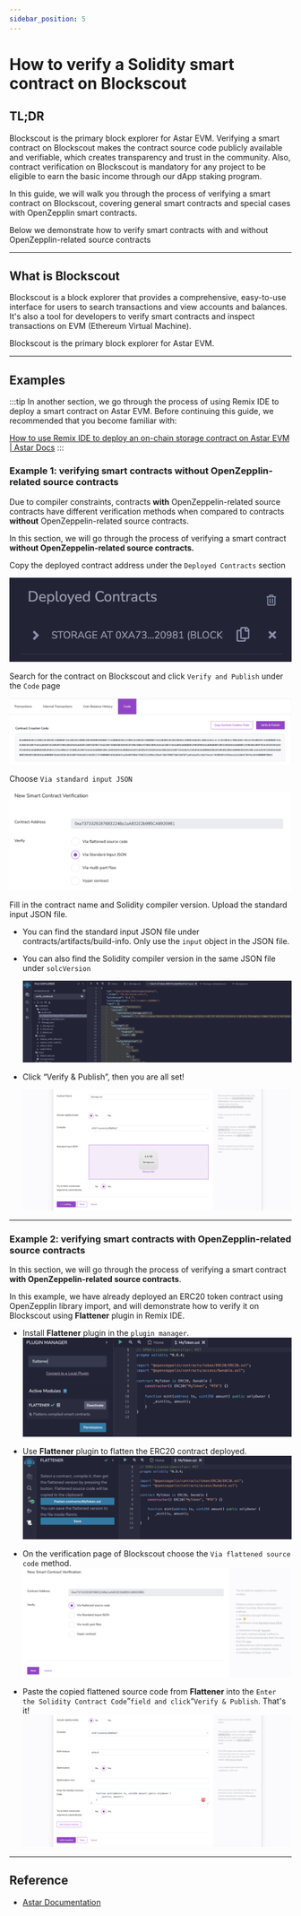 ```yaml
---
sidebar_position: 5
---
```


# How to verify a Solidity smart contract on Blockscout

## TL;DR

Blockscout is the primary block explorer for Astar EVM. Verifying a smart contract on Blockscout makes the contract source code publicly available and verifiable, which creates transparency and trust in the community. Also, contract verification on Blockscout is mandatory for any project to be eligible to earn the basic income through our dApp staking program.

In this guide, we will walk you through the process of verifying a smart contract on Blockscout, covering general smart contracts and special cases with OpenZepplin smart contracts.

Below we demonstrate how to verify smart contracts with and without OpenZepplin-related source contracts

---

## What is Blockscout

Blockscout is a block explorer that provides a comprehensive, easy-to-use interface for users to search transactions and view accounts and balances. It's also a tool for developers to verify smart contracts and inspect transactions on EVM (Ethereum Virtual Machine).

Blockscout is the primary block explorer for Astar EVM.

---

## Examples

:::tip
In another section, we go through the process of using Remix IDE to deploy a smart contract on Astar EVM. Before continuing this guide, we recommended that you become familiar with:

[How to use Remix IDE to deploy an on-chain storage contract on Astar EVM | Astar Docs](https://docs.astar.network/docs/builder-guides/astar_features/use_remix/)
:::

### Example 1: verifying smart contracts without OpenZepplin-related source contracts

Due to compiler constraints, contracts **with** OpenZeppelin-related source contracts have different verification methods when compared to contracts **without** OpenZeppelin-related source contracts.

In this section, we will go through the process of verifying a smart contract **without OpenZeppelin-related source contracts.**

Copy the deployed contract address under the `Deployed Contracts` section

![Untitled](img-verification-cookbook/Untitled.png)

Search for the contract on Blockscout and click `Verify and Publish` under the `Code` page

![Untitled](img-verification-cookbook/Untitled%201.png)
    
Choose `Via standard input JSON`
    
![Untitled](img-verification-cookbook/Untitled%202.png)
    
Fill in the contract name and Solidity compiler version. Upload the standard input JSON file.

- You can find the standard input JSON file under contracts/artifacts/build-info. Only use the `input` object in the JSON file.
- You can also find the Solidity compiler version in the same JSON file under `solcVersion`
    
    ![Untitled](img-verification-cookbook/Untitled%203.png)
    
- Click “Verify & Publish”, then you are all set!
    
    ![Untitled](img-verification-cookbook/Untitled%204.png)
    

---

### Example 2: verifying smart contracts with OpenZepplin-related source contracts

In this section, we will go through the process of verifying a smart contract **with OpenZeppelin-related source contracts**.

In this example, we have already deployed an ERC20 token contract using OpenZepplin library import, and will demonstrate how to verify it on Blockscout using **Flattener** plugin in Remix IDE.

- Install **Flattener** plugin in the `plugin manager`.
    ![Untitled](img-verification-cookbook/Untitled%205.png)

- Use **Flattener** plugin to flatten the ERC20 contract deployed.
    ![Untitled](img-verification-cookbook/Untitled%206.png)

- On the verification page of Blockscout choose the `Via flattened source code` method.
    ![Untitled](img-verification-cookbook/Untitled%207.png)

- Paste the copied flattened source code from **Flattener** into the `Enter the Solidity Contract Code`”` field and click `“`Verify & Publish`. That's it!
    ![Untitled](img-verification-cookbook/Untitled%208.png)

---

## Reference

- [Astar Documentation](https://docs.blockscout.com/for-users/verifying-a-smart-contract)
